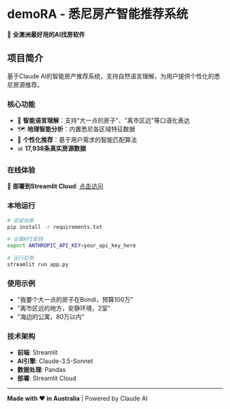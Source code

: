 # demoRA - 悉尼房产智能推荐系统

🏡 **全澳洲最好用的AI找房软件**

## 项目简介

基于Claude AI的智能房产推荐系统，支持自然语言理解，为用户提供个性化的悉尼房源推荐。

### 核心功能

- 🤖 **智能语言理解**：支持"大一点的房子"、"离市区远"等口语化表达
- 🗺️ **地理智能分析**：内置悉尼各区域特征数据
- 🎯 **个性化推荐**：基于用户需求的智能匹配算法
- 📊 **17,938条真实房源数据**

### 在线体验

🚀 **部署到Streamlit Cloud**: [点击访问]()

### 本地运行

```bash
# 安装依赖
pip install -r requirements.txt

# 设置API密钥
export ANTHROPIC_API_KEY=your_api_key_here

# 运行应用
streamlit run app.py
```

### 使用示例

- "我要个大一点的房子在Bondi，预算100万"
- "离市区远的地方，安静环境，2室"
- "海边的公寓，80万以内"

### 技术架构

- **前端**: Streamlit
- **AI引擎**: Claude-3.5-Sonnet
- **数据处理**: Pandas
- **部署**: Streamlit Cloud

---

**Made with ❤️ in Australia** | Powered by Claude AI